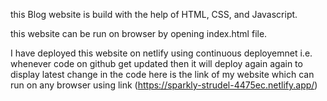 this Blog website is build with the help of HTML, CSS, and Javascript.

this website can be run on browser by opening index.html file.

I have deployed this website on netlify using continuous deployemnet i.e. whenever code on github get updated then it will deploy again again to display latest change in the code
here is the link of my website which can run on any browser using link 
(https://sparkly-strudel-4475ec.netlify.app/)